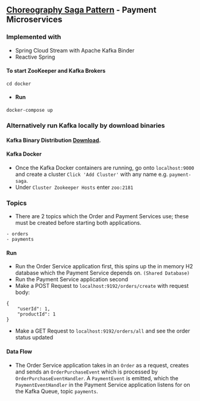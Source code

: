 ## [Choreography Saga Pattern](https://docs.microsoft.com/en-us/azure/architecture/reference-architectures/saga/saga) - Payment Microservices

### Implemented with 
- Spring Cloud Stream with Apache Kafka Binder
- Reactive Spring

#### To start ZooKeeper and Kafka Brokers
```
cd docker
```

- #### Run 
```
docker-compose up
```

### Alternatively run Kafka locally by download binaries
#### Kafka Binary Distribution [Download](http://apachemirror.wuchna.com/kafka/2.3.1).

#### Kafka Docker
- Once the Kafka Docker containers are running, go onto `localhost:9000` and create a cluster `Click 'Add Cluster'` with any name e.g. `payment-saga`.
- Under `Cluster Zookeeper Hosts` enter `zoo:2181`
### Topics
- There are 2 topics which the Order and Payment Services use; these must be created before starting both applications.
```
- orders
- payments
```

#### Run
- Run the Order Service application first, this spins up the in memory H2 database which the Payment Service depends on. `(Shared Database)`
- Run the Payment Service application second
- Make a POST Request to `localhost:9192/orders/create` with request body: 
```
{
    "userId": 1,
    "productId": 1
}
```
- Make a GET Request to `localhost:9192/orders/all` and see the order status updated

#### Data Flow
- The Order Service application takes in an `Order` as a request,
creates and sends an `OrderPurchaseEvent` which is processed by `OrderPurchaseEventHandler`.
A `PaymentEvent` is emitted, which the `PaymentEventHandler` in the Payment Service application
listens for on the Kafka Queue, topic `payments`.
